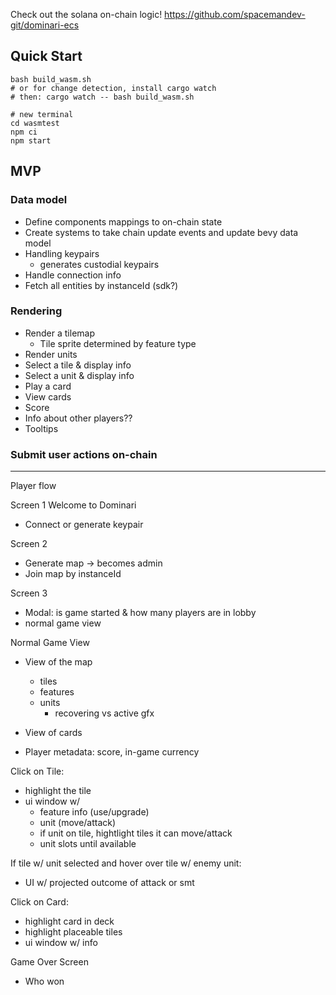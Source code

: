 Check out the solana on-chain logic!
https://github.com/spacemandev-git/dominari-ecs

## Quick Start

```
bash build_wasm.sh
# or for change detection, install cargo watch 
# then: cargo watch -- bash build_wasm.sh

# new terminal
cd wasmtest
npm ci
npm start
```

## MVP
### Data model

- Define components mappings to on-chain state
- Create systems to take chain update events and update bevy data model
- Handling keypairs
  - generates custodial keypairs
- Handle connection info
- Fetch all entities by instanceId (sdk?)

### Rendering

- Render a tilemap
  - Tile sprite determined by feature type
- Render units
- Select a tile & display info
- Select a unit & display info
- Play a card
- View cards
- Score
- Info about other players??
- Tooltips

### Submit user actions on-chain

---

Player flow

Screen 1
Welcome to Dominari

- Connect or generate keypair

Screen 2

- Generate map -> becomes admin
- Join map by instanceId

Screen 3

- Modal: is game started & how many players are in lobby
- normal game view

Normal Game View

- View of the map

  - tiles
  - features
  - units
    - recovering vs active gfx 

- View of cards
- Player metadata: score, in-game currency

Click on Tile:

- highlight the tile
- ui window w/
  - feature info (use/upgrade)
  - unit (move/attack)
  - if unit on tile, hightlight tiles it can move/attack
  - unit slots until available 

If tile w/ unit selected and hover over tile w/ enemy unit:

- UI w/ projected outcome of attack or smt

Click on Card:

- highlight card in deck
- highlight placeable tiles
- ui window w/ info

Game Over Screen
- Who won
